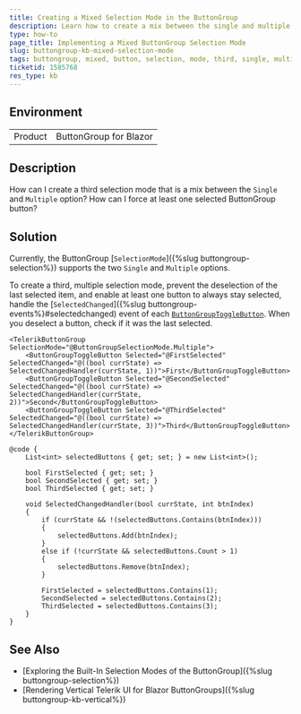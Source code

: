 ```yaml
---
title: Creating a Mixed Selection Mode in the ButtonGroup
description: Learn how to create a mix between the single and multiple selection modes in the Telerik UI for Blazor ButtonGroup.
type: how-to
page_title: Implementing a Mixed ButtonGroup Selection Mode
slug: buttongroup-kb-mixed-selection-mode
tags: buttongroup, mixed, button, selection, mode, third, single, multiple
ticketid: 1585768
res_type: kb
---
```


## Environment

<table>
    <tbody>
        <tr>
            <td>Product</td>
            <td>ButtonGroup for Blazor</td>
        </tr>
    </tbody>
</table>

## Description

How can I create a third selection mode that is a mix between the `Single` and `Multiple` option? How can I force at least one selected ButtonGroup button?

## Solution

Currently, the ButtonGroup [`SelectionMode`]({%slug buttongroup-selection%}) supports the two `Single` and `Multiple` options.

To create a third, multiple selection mode, prevent the deselection of the last selected item, and enable at least one button to always stay selected, handle the [`SelectedChanged`]({%slug buttongroup-events%}#selectedchanged) event of each [`ButtonGroupToggleButton`](/blazor-ui/api/Telerik.Blazor.Components.ButtonGroupToggleButton). When you deselect a button, check if it was the last selected.

````CSHTML
<TelerikButtonGroup SelectionMode="@ButtonGroupSelectionMode.Multiple">
    <ButtonGroupToggleButton Selected="@FirstSelected" SelectedChanged="@((bool currState) => SelectedChangedHandler(currState, 1))">First</ButtonGroupToggleButton>
    <ButtonGroupToggleButton Selected="@SecondSelected" SelectedChanged="@((bool currState) => SelectedChangedHandler(currState, 2))">Second</ButtonGroupToggleButton>
    <ButtonGroupToggleButton Selected="@ThirdSelected" SelectedChanged="@((bool currState) => SelectedChangedHandler(currState, 3))">Third</ButtonGroupToggleButton>
</TelerikButtonGroup>

@code {
    List<int> selectedButtons { get; set; } = new List<int>();

    bool FirstSelected { get; set; }
    bool SecondSelected { get; set; }
    bool ThirdSelected { get; set; }

    void SelectedChangedHandler(bool currState, int btnIndex)
    {
        if (currState && !(selectedButtons.Contains(btnIndex)))
        {
            selectedButtons.Add(btnIndex);
        }
        else if (!currState && selectedButtons.Count > 1)
        {
            selectedButtons.Remove(btnIndex);
        }

        FirstSelected = selectedButtons.Contains(1);
        SecondSelected = selectedButtons.Contains(2);
        ThirdSelected = selectedButtons.Contains(3);
    }
}
````

## See Also

* [Exploring the Built-In Selection Modes of the ButtonGroup]({%slug buttongroup-selection%})
* [Rendering Vertical Telerik UI for Blazor ButtonGroups]({%slug buttongroup-kb-vertical%})
